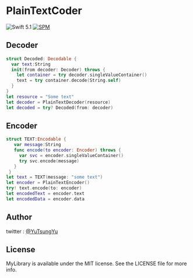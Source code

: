 # PlainTextCoder

![Swift 5.1](https://img.shields.io/badge/Swift-5.1-orange.svg) 
[![SPM](https://img.shields.io/badge/spm-compatible-brightgreen.svg?style=flat)](https://github.com/apple/swift-package-manager)


## Decoder
```swift
struct Decoded: Decodable {
  var text:String
  init(from decoder: Decoder) throws {
    let container = try decoder.singleValueContainer()
    text = try container.decode(String.self)
  }
}
let resource = "Some text"
let decoder = PlainTextDecoder(resource)
let decoded = try? Decoded(from: decoder)
```
## Encoder
```swift
struct TEXT:Encodable {
   var message:String
   func encode(to encoder: Encoder) throws {
     var svc = encoder.singleValueContainer()
     try svc.encode(message)
   }
 }
let text = TEXT(message: "some text")
let encoder = PlainTextEncoder()
try! text.encode(to: encoder)
let encodedText = encoder.text
let encodedData = encoder.data
```
## Author

twitter : [@YuTsungYu](https://twitter.com/YuTsungYu) 

## License

MyLibrary is available under the MIT license. See the LICENSE file for more info.
